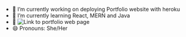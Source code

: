- 🔭 I’m currently working on deploying Portfolio website with heroku
- 🌱 I’m currently learning React, MERN and Java
- :art: ![Link to portfolio web page](https://ag6793.github.io/Portfolio-with-React/)
- 😄 Pronouns: She/Her

